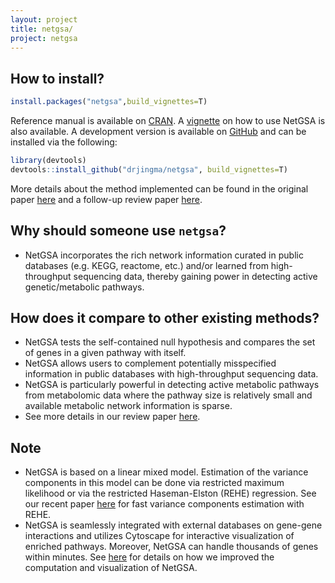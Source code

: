 ```yaml
---
layout: project
title: netgsa/
project: netgsa
---
```


How to install?
--------------
```r
install.packages("netgsa",build_vignettes=T)
```
Reference manual is available on [CRAN](https://cran.r-project.org/web/packages/netgsa/index.html). A [vignette](https://cran.r-project.org/web/packages/netgsa/vignettes/netgsa.html) on how to use NetGSA is also available. A development version is available on [GitHub](https://github.com/drjingma/netgsa) and can be installed via the following:
```r
library(devtools)
devtools::install_github("drjingma/netgsa", build_vignettes=T)
```
More details about the method implemented can be found in the original paper [here](/assets/pdfs/papers/2016-Ma-NetGSA.pdf) and a follow-up review paper [here](/assets/pdfs/papers/2019-Ma-NetGSA.pdf). 

Why should someone use `netgsa`?
------------------------------
 - NetGSA incorporates the rich network information curated in public databases (e.g. KEGG, reactome, etc.) and/or learned from high-throughput sequencing data, thereby gaining power in detecting active genetic/metabolic pathways.

How does it compare to other existing methods?
------------------------------------------------
 - NetGSA tests the self-contained null hypothesis and compares the set of genes in a given pathway with itself. 
 - NetGSA allows users to complement potentially misspecified information in public databases with high-throughput sequencing data.
 - NetGSA is particularly powerful in detecting active metabolic pathways from metabolomic data where the pathway size is relatively small and available metabolic network information is sparse.  
 - See more details in our review paper [here](/assets/pdfs/papers/2019-Ma-NetGSA.pdf).

Note
-----
 - NetGSA is based on a linear mixed model. Estimation of the variance components in this model can be done via restricted maximum likelihood or via the restricted Haseman-Elston (REHE) regression. See our recent paper [here](/assets/pdfs/papers/2021-yue-REHE.pdf) for fast variance components estimation with REHE. 
 - NetGSA is seamlessly integrated with external databases on gene-gene interactions and utilizes Cytoscape for interactive visualization of enriched pathways. Moreover, NetGSA can handle thousands of genes within minutes. See [here](/assets/pdfs/papers/2021-Hellstern.pdf) for details on how we improved the computation and visualization of NetGSA.  

